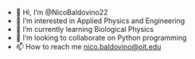 - 👋 Hi, I’m @NicoBaldovino22
- 👀 I’m interested in Applied Physics and Engineering
- 🌱 I’m currently learning Biological Physics
- 💞️ I’m looking to collaborate on Python programming
- 📫 How to reach me nico.baldovino@oit.edu

<!---
NicoBaldovino22/NicoBaldovino22 is a ✨ special ✨ repository because its `README.md` (this file) appears on your GitHub profile.
You can click the Preview link to take a look at your changes.
--->

